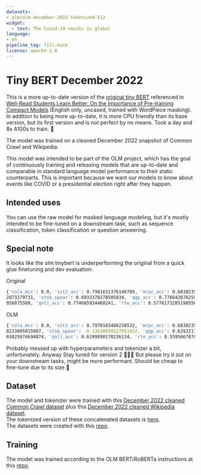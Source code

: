 ```yaml
---
datasets:
- olm/olm-december-2022-tokenized-512
widget:
  - text: The Covid-19 <mask> is global
language:
- en
pipeline_tag: fill-mask
license: apache-2.0
---
```



# Tiny BERT December 2022

This is a more up-to-date version of the [original tiny BERT](https://huggingface.co/google/bert_uncased_L-2_H-128_A-2) referenced in [Well-Read Students Learn Better: On the Importance of Pre-training Compact Models](https://arxiv.org/abs/1908.08962) (English only, uncased, trained with WordPiece masking).
In addition to being more up-to-date, it is more CPU friendly than its base version, but its first version and is not perfect by no means. Took a day and 8x A100s to train. 🤗 



The model was trained on a cleaned December 2022 snapshot of Common Crawl and Wikipedia.

This model was intended to be  part of the OLM project, which has the goal of continuously training and releasing models that are up-to-date and comparable in standard language model performance to their static counterparts.
This is important because we want our models to know about events like COVID or 
a presidential election right after they happen.

## Intended uses

You can use the raw model for masked language modeling, but it's mostly intended to
be fine-tuned on a downstream task, such as sequence classification, token classification or question answering.

## Special note

It looks like the olm tinybert is underperforming the original from a quick glue finetuning and dev evaluation:

Original
```bash
{'cola_mcc': 0.0, 'sst2_acc': 0.7981651376146789, 'mrpc_acc': 0.6838235294117647, 'mrpc_f1': 0.8122270742358079, 'stsb_pear': 0.67208
2873279731, 'stsb_spear': 0.6933378278505834, 'qqp_acc': 0.7766420762598881, 'mnli_acc': 0.6542027508914926, 'mnli_acc_mm': 0.6670056
956875509, 'qnli_acc': 0.774665934468241, 'rte_acc': 0.5776173285198556, 'wnli_acc': 0.49295774647887325}
```

OLM
```bash
{'cola_mcc': 0.0, 'sst2_acc': 0.7970183486238532, 'mrpc_acc': 0.6838235294117647, 'mrpc_f1': 0.8122270742358079, 'stsb_pear': -0.1597
8233085015087, 'stsb_spear': -0.13638650127051932, 'qqp_acc': 0.6292213609628794, 'mnli_acc': 0.5323484462557311, 'mnli_acc_mm': 0.54
65825874694874, 'qnli_acc': 0.6199890170236134, 'rte_acc': 0.5595667870036101, 'wnli_acc': 0.5352112676056338}
```

Probably messed up with hyperparameters and tokenizer a bit, unfortunately. Anyway Stay tuned for version 2 🚀🚀🚀
But please try it out on your downstream tasks, might be more performant. Should be cheap to fine-tune due to its size 🤗

## Dataset

The model and tokenizer were trained with this [December 2022 cleaned Common Crawl dataset](https://huggingface.co/datasets/olm/olm-CC-MAIN-2022-49-sampling-ratio-olm-0.15114822547) plus this [December 2022 cleaned Wikipedia dataset](https://huggingface.co/datasets/olm/olm-wikipedia-20221220).\
The tokenized version of these concatenated datasets is [here](https://huggingface.co/datasets/olm/olm-december-2022-tokenized-512).\
The datasets were created with this [repo](https://github.com/huggingface/olm-datasets).

## Training

The model was trained according to the OLM BERT/RoBERTa instructions at this [repo](https://github.com/huggingface/olm-training).